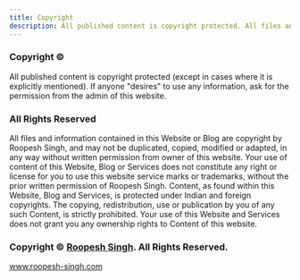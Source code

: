 ```yaml
---
title: Copyright
description: All published content is copyright protected. All files and information contained in this Website or Blog are copyright by Roopesh Singh, and may not be duplicated, copied, modified or adapted, in any way without written permission from owner of this website.
---
```

### Copyright ©
All published content is copyright protected (except in cases where it is explicitly mentioned). If anyone "desires" to use any information, ask for the permission from the admin of this website.

### All Rights Reserved
All files and information contained in this Website or Blog are copyright by Roopesh Singh, and may not be duplicated, copied, modified or adapted, in any way without written permission from owner of this website. Your use of content of this Website, Blog or Services does not constitute any right or license for you to use this website service marks or trademarks, without the prior written permission of Roopesh Singh. Content, as found within this Website, Blog and Services, is protected under Indian and foreign copyrights. The copying, redistribution, use or publication by you of any such Content, is strictly prohibited. Your use of this Website and Services does not grant you any ownership rights to Content of this website.

### Copyright © <a href="/about">Roopesh Singh</a>. All Rights Reserved. 
<a href="/">www.roopesh-singh.com</a>
